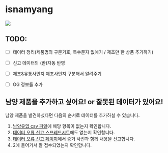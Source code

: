 # isnamyang

![](https://github.com/nullfull/isnamyang/workflows/deploy/badge.svg)

## TODO:
- [ ] 데이터 정리(제품명의 구분기호, 특수문자 없애기 / 제조만 한 상품 추가하기)
- [ ] 신고 데이터의 (반)자동 반영
- [ ] 제조&유통사인지 제조사인지 구분해서 알려주기
- [ ] OG 정보들 추가


## 남양 제품을 추가하고 싶어요! or 잘못된 데이터가 있어요!
남양 제품을 발견하셨다면 다음의 순서로 데이터를 추가하실 수 있습니다.

1. [남양유없 csv 파일](https://github.com/NullFull/isnamyang/blob/master/backend/data/products.csv)에 해당 항목이 없는지 확인합니다.
2. [데이터 오류 신고 스프레드시트](https://docs.google.com/spreadsheets/d/12FCPzW-O2SJ2Qw7RECrJ0QlKIFSrHpyHHELEUgRRuLA/)에도 없는지 확인합니다.
3. [데이터 오류 신고 페이지](https://docs.google.com/forms/d/e/1FAIpQLSebCozKAt9f0hNqOaQ1BsieW39BdVfuOuz-9Tcpi-nXFzyNIQ/viewform)에서 증거 사진과 함께 내용을 신고합니다.
4. 2에 들어가서 잘 접수되었는지 확인합니다.


